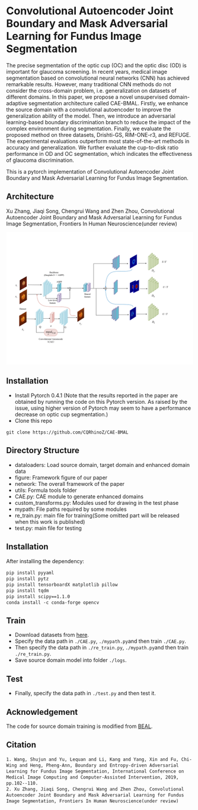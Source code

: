 # Convolutional Autoencoder Joint Boundary and Mask Adversarial Learning for Fundus Image Segmentation

The precise segmentation of the optic cup (OC) and the optic disc (OD) is important for glaucoma screening. In recent years, medical image segmentation based on convolutional neural networks (CNN) has achieved remarkable results. However, many traditional CNN methods do not consider the cross-domain problem, i.e. generalization on datasets of different domains. In this paper, we propose a novel unsupervised domain-adaptive segmentation architecture called CAE-BMAL. Firstly, we enhance the source domain with a convolutional autoencoder to improve the generalization ability of the model. Then, we introduce an adversarial learning-based boundary discrimination branch to reduce the impact of the complex environment during segmentation. Finally, we evaluate the proposed method on three datasets, Drishti-GS, RIM-ONE-r3, and REFUGE. The experimental evaluations outperform most state-of-the-art methods in accuracy and generalization. We further evaluate the cup-to-disk ratio performance in OD and OC segmentation, which indicates the effectiveness of glaucoma discrimination.

This is a pytorch implementation of Convolutional Autoencoder Joint Boundary and Mask Adversarial Learning for Fundus Image Segmentation. 

## Architecture

Xu Zhang, Jiaqi Song, Chengrui Wang and Zhen Zhou, Convolutional Autoencoder Joint Boundary and Mask Adversarial Learning for Fundus Image Segmentation, Frontiers In Human Neuroscience(under review)

<p align="center">
  <img src="https://github.com/CQRhinoZ/CAE-BMAL/blob/main/figure/framework.png">
</p>

## Installation

- Install Pytorch 0.4.1 (Note that the results reported in the paper are obtained by running the code on this Pytorch version. As raised by the issue, using higher version of Pytorch may seem to have a performance decrease on optic cup segmentation.)
- Clone this repo

```
git clone https://github.com/CQRhinoZ/CAE-BMAL
```

## Directory Structure

- dataloaders: Load source domain, target domain and enhanced domain data
- figure: Framework figure of our paper
- network: The overall framework of the paper
- utils: Formula tools folder
- CAE.py: CAE module to generate enhanced domains
- custom_transforms.py: Modules used for drawing in the test phase
- mypath: File paths required by some modules
- re_train.py: main file for training(Some omitted part will be released when this work is published)
- test.py: main file for testing

## Installation

After installing the dependency:

    pip install pyyaml
    pip install pytz
    pip install tensorboardX matplotlib pillow 
    pip install tqdm
    pip install scipy==1.1.0
    conda install -c conda-forge opencv

## Train

- Download datasets from [here](https://drive.google.com/file/d/1B7ArHRBjt2Dx29a3A6X_lGhD0vDVr3sy/view).
- Specify the data path in `./CAE.py`, `./mypath.py`and then train `./CAE.py`.
- Then specify the data path in `./re_train.py`, `./mypath.py`and then train `./re_train.py`.
- Save source domain model into folder `./logs`.

## Test
- Finally, specify the data path in `./test.py` and then test it.

## Acknowledgement

The code for source domain training is modified from [BEAL](https://github.com/emma-sjwang/BEAL/).

## Citation
```
1. Wang, Shujun and Yu, Lequan and Li, Kang and Yang, Xin and Fu, Chi-Wing and Heng, Pheng-Ann, Boundary and Entropy-driven Adversarial Learning for Fundus Image Segmentation, International Conference on Medical Image Computing and Computer-Assisted Intervention, 2019, pp.102--110.
2. Xu Zhang, Jiaqi Song, Chengrui Wang and Zhen Zhou, Convolutional Autoencoder Joint Boundary and Mask Adversarial Learning for Fundus Image Segmentation, Frontiers In Human Neuroscience(under review)

